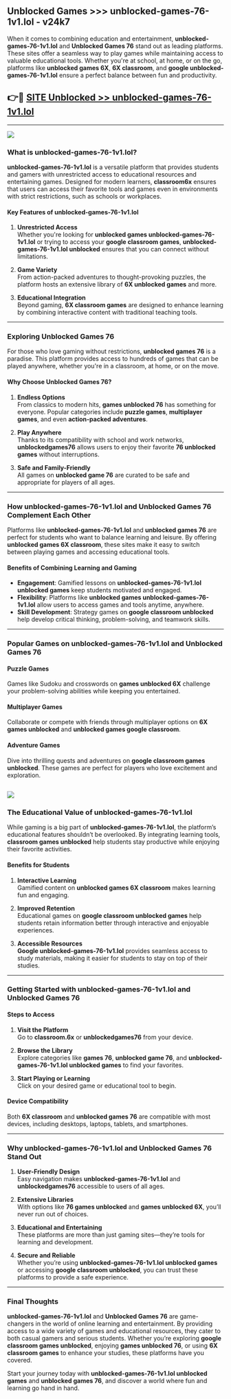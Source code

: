 ## Unblocked Games >>> unblocked-games-76-1v1.lol - v24k7 

When it comes to combining education and entertainment, **unblocked-games-76-1v1.lol** and **Unblocked Games 76** stand out as leading platforms. These sites offer a seamless way to play games while maintaining access to valuable educational tools. Whether you're at school, at home, or on the go, platforms like **unblocked games 6X**, **6X classroom**, and **google unblocked-games-76-1v1.lol** ensure a perfect balance between fun and productivity.
## 👉🔴 [SITE Unblocked >> unblocked-games-76-1v1.lol](https://unblockedgames.edu.pl?title=unblocked-games-76-1v1.lol&ref=22JU)
---
<a href="https://unblockedgames.edu.pl?title=unblocked-games-76-1v1.lol&ref=22JU/"><img src="https://github.com/user-attachments/assets/438f12ca-57a4-47a3-8ead-c64da593a1e5"/></a>
### What is unblocked-games-76-1v1.lol?  

**unblocked-games-76-1v1.lol** is a versatile platform that provides students and gamers with unrestricted access to educational resources and entertaining games. Designed for modern learners, **classroom6x** ensures that users can access their favorite tools and games even in environments with strict restrictions, such as schools or workplaces.  

#### Key Features of unblocked-games-76-1v1.lol  

1. **Unrestricted Access**  
   Whether you're looking for **unblocked games unblocked-games-76-1v1.lol** or trying to access your **google classroom games**, **unblocked-games-76-1v1.lol unblocked** ensures that you can connect without limitations.  

2. **Game Variety**  
   From action-packed adventures to thought-provoking puzzles, the platform hosts an extensive library of **6X unblocked games** and more.  

3. **Educational Integration**  
   Beyond gaming, **6X classroom games** are designed to enhance learning by combining interactive content with traditional teaching tools.  



---

### Exploring Unblocked Games 76  

For those who love gaming without restrictions, **unblocked games 76** is a paradise. This platform provides access to hundreds of games that can be played anywhere, whether you're in a classroom, at home, or on the move.  

#### Why Choose Unblocked Games 76?  

1. **Endless Options**  
   From classics to modern hits, **games unblocked 76** has something for everyone. Popular categories include **puzzle games**, **multiplayer games**, and even **action-packed adventures**.  

2. **Play Anywhere**  
   Thanks to its compatibility with school and work networks, **unblockedgames76** allows users to enjoy their favorite **76 unblocked games** without interruptions.  

3. **Safe and Family-Friendly**  
   All games on **unblocked game 76** are curated to be safe and appropriate for players of all ages.  

---

### How unblocked-games-76-1v1.lol and Unblocked Games 76 Complement Each Other  

Platforms like **unblocked-games-76-1v1.lol** and **unblocked games 76** are perfect for students who want to balance learning and leisure. By offering **unblocked games 6X classroom**, these sites make it easy to switch between playing games and accessing educational tools.  

#### Benefits of Combining Learning and Gaming  

- **Engagement**: Gamified lessons on **unblocked-games-76-1v1.lol unblocked games** keep students motivated and engaged.  
- **Flexibility**: Platforms like **unblocked games unblocked-games-76-1v1.lol** allow users to access games and tools anytime, anywhere.  
- **Skill Development**: Strategy games on **google classroom unblocked** help develop critical thinking, problem-solving, and teamwork skills.  

---

### Popular Games on unblocked-games-76-1v1.lol and Unblocked Games 76  

#### Puzzle Games  

Games like Sudoku and crosswords on **games unblocked 6X** challenge your problem-solving abilities while keeping you entertained.  

#### Multiplayer Games  

Collaborate or compete with friends through multiplayer options on **6X games unblocked** and **unblocked games google classroom**.  

#### Adventure Games  

Dive into thrilling quests and adventures on **google classroom games unblocked**. These games are perfect for players who love excitement and exploration.  

<a href="http://download.freeplayer.one?title=unblocked-games-76-1v1.lol&ref=23D/"><img src="https://github.com/user-attachments/assets/fe0c3e91-c8e1-489c-acf0-e2f614c12fb8"/></a>
---

### The Educational Value of unblocked-games-76-1v1.lol  

While gaming is a big part of **unblocked-games-76-1v1.lol**, the platform’s educational features shouldn’t be overlooked. By integrating learning tools, **classroom games unblocked** help students stay productive while enjoying their favorite activities.  

#### Benefits for Students  

1. **Interactive Learning**  
   Gamified content on **unblocked games 6X classroom** makes learning fun and engaging.  

2. **Improved Retention**  
   Educational games on **google classroom unblocked games** help students retain information better through interactive and enjoyable experiences.  

3. **Accessible Resources**  
   **Google unblocked-games-76-1v1.lol** provides seamless access to study materials, making it easier for students to stay on top of their studies.  

---

### Getting Started with unblocked-games-76-1v1.lol and Unblocked Games 76  

#### Steps to Access  

1. **Visit the Platform**  
   Go to **classroom.6x** or **unblockedgames76** from your device.  

2. **Browse the Library**  
   Explore categories like **games 76**, **unblocked game 76**, and **unblocked-games-76-1v1.lol unblocked games** to find your favorites.  

3. **Start Playing or Learning**  
   Click on your desired game or educational tool to begin.  

#### Device Compatibility  

Both **6X classroom** and **unblocked games 76** are compatible with most devices, including desktops, laptops, tablets, and smartphones.  

---

### Why unblocked-games-76-1v1.lol and Unblocked Games 76 Stand Out  

1. **User-Friendly Design**  
   Easy navigation makes **unblocked-games-76-1v1.lol** and **unblockedgames76** accessible to users of all ages.  

2. **Extensive Libraries**  
   With options like **76 games unblocked** and **games unblocked 6X**, you’ll never run out of choices.  

3. **Educational and Entertaining**  
   These platforms are more than just gaming sites—they’re tools for learning and development.  

4. **Secure and Reliable**  
   Whether you’re using **unblocked-games-76-1v1.lol unblocked games** or accessing **google classroom unblocked**, you can trust these platforms to provide a safe experience.  

---

### Final Thoughts  

**unblocked-games-76-1v1.lol** and **Unblocked Games 76** are game-changers in the world of online learning and entertainment. By providing access to a wide variety of games and educational resources, they cater to both casual gamers and serious students. Whether you’re exploring **google classroom games unblocked**, enjoying **games unblocked 76**, or using **6X classroom games** to enhance your studies, these platforms have you covered.  

Start your journey today with **unblocked-games-76-1v1.lol unblocked games** and **unblocked games 76**, and discover a world where fun and learning go hand in hand.  